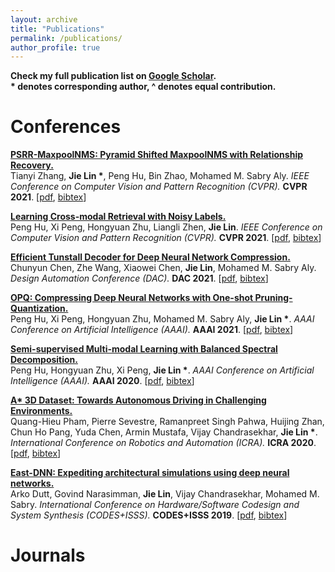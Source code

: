```yaml
---
layout: archive
title: "Publications"
permalink: /publications/
author_profile: true
---
```


<b>Check my full publication list on [Google Scholar](https://scholar.google.com.sg/citations?user=bzhI8wcAAAAJ&hl=en).</b> 
<br> <b> * denotes corresponding author, ^ denotes equal contribution.</b> <br/>

Conferences
======
<b>[PSRR-MaxpoolNMS: Pyramid Shifted MaxpoolNMS with Relationship Recovery.](http://lin-j.github.io)</b>
<br>Tianyi Zhang, <b>Jie Lin *</b>, Peng Hu, Bin Zhao, Mohamed M. Sabry Aly.
<i>IEEE Conference on Computer Vision and Pattern Recognition (CVPR).</i> <b>CVPR 2021</b>.
<span>[[pdf](https://lin-j.github.io), [bibtex](https://lin-j.github.io)]</span><br/>

<b>[Learning Cross-modal Retrieval with Noisy Labels.](http://lin-j.github.io)</b>
<br>Peng Hu, Xi Peng, Hongyuan Zhu, Liangli Zhen,  <b>Jie Lin</b>.
<i>IEEE Conference on Computer Vision and Pattern Recognition (CVPR).</i> <b>CVPR 2021</b>.
<span>[[pdf](https://lin-j.github.io), [bibtex](https://lin-j.github.io)]</span><br/>

<b>[Efficient Tunstall Decoder for Deep Neural Network Compression.](http://lin-j.github.io)</b>
<br>Chunyun Chen, Zhe Wang, Xiaowei Chen, <b>Jie Lin</b>, Mohamed M. Sabry Aly.
<i>Design Automation Conference (DAC).</i> <b>DAC 2021</b>.
<span>[[pdf](https://lin-j.github.io), [bibtex](https://lin-j.github.io)]</span><br/>

<b>[OPQ: Compressing Deep Neural Networks with One-shot Pruning-Quantization.](http://lin-j.github.io)</b>
<br>Peng Hu, Xi Peng, Hongyuan Zhu, Mohamed M. Sabry Aly, <b>Jie Lin *</b>.
<i>AAAI Conference on Artificial Intelligence (AAAI).</i> <b>AAAI 2021</b>.
<span>[[pdf](https://lin-j.github.io), [bibtex](https://lin-j.github.io)]</span><br/>

<b>[Semi-supervised Multi-modal Learning with Balanced Spectral Decomposition.](http://lin-j.github.io)</b>
<br>Peng Hu, Hongyuan Zhu, Xi Peng, <b>Jie Lin *</b>.
<i>AAAI Conference on Artificial Intelligence (AAAI).</i> <b>AAAI 2020</b>.
<span>[[pdf](https://lin-j.github.io), [bibtex](https://lin-j.github.io)]</span><br/>

<b>[A* 3D Dataset: Towards Autonomous Driving in Challenging Environments.](http://lin-j.github.io)</b>
<br>Quang-Hieu Pham, Pierre Sevestre, Ramanpreet Singh Pahwa, Huijing Zhan, Chun Ho Pang, Yuda Chen, Armin Mustafa, Vijay Chandrasekhar, <b>Jie Lin *</b>.
<i>International Conference on Robotics and Automation (ICRA).</i> <b>ICRA 2020</b>.
<span>[[pdf](https://lin-j.github.io), [bibtex](https://lin-j.github.io)]</span><br/>

<b>[East-DNN: Expediting architectural simulations using deep neural networks.](http://lin-j.github.io)</b>
<br>Arko Dutt, Govind Narasimman, <b>Jie Lin</b>, Vijay Chandrasekhar, Mohamed M. Sabry.
<i>International Conference on Hardware/Software Codesign and System Synthesis (CODES+ISSS).</i> <b>CODES+ISSS 2019</b>.
<span>[[pdf](https://lin-j.github.io), [bibtex](https://lin-j.github.io)]</span><br/>


Journals
======







